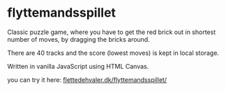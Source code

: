 # flyttemandsspillet

Classic puzzle game, where you have to get the red brick out in shortest number of moves, by dragging the bricks around. 

There are 40 tracks and the score (lowest moves) is kept in local storage. 

Written in vanilla JavaScript using HTML Canvas.

you can try it here: [flettedehvaler.dk/flyttemandsspillet/](flettedehvaler.dk/flyttemandsspillet/)
